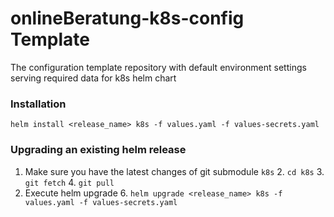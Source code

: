 # onlineBeratung-k8s-config Template
The configuration template repository with default environment settings serving required data for k8s helm chart

### Installation
`helm install <release_name> k8s -f values.yaml -f values-secrets.yaml`

### Upgrading an existing helm release
1. Make sure you have the latest changes of git submodule `k8s`
   2. `cd k8s`
   3. `git fetch`
   4. `git pull`
5. Execute helm upgrade
   6. `helm upgrade <release_name> k8s -f values.yaml -f values-secrets.yaml`